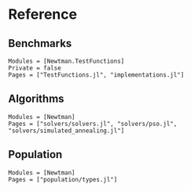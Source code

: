 # Reference

## Benchmarks
```@autodocs
Modules = [Newtman.TestFunctions]
Private = false
Pages = ["TestFunctions.jl", "implementations.jl"]
```

## Algorithms
```@autodocs
Modules = [Newtman]
Pages = ["solvers/solvers.jl", "solvers/pso.jl", "solvers/simulated_annealing.jl"]
```

## Population
```@autodocs
Modules = [Newtman]
Pages = ["population/types.jl"]
```